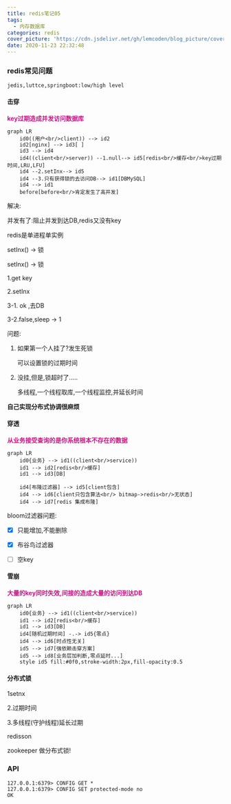 ```yaml
---
title: redis笔记05
tags:
  - 内存数据库
categories: redis
cover_picture: 'https://cdn.jsdelivr.net/gh/lemcoden/blog_picture/cover_picture/redis.jpeg'
date: 2020-11-23 22:32:48
---
```



### redis常见问题

```
jedis,luttce,springboot:low/high level
```

#### 击穿

**<font color=MediumVioletRed>key过期造成并发访问数据库</font>**

```mermaid
graph LR
	id0((用户<br/>client)) --> id2
	id2[nginx] --> id3[ ]
	id3 --> id4
	id4((client<br/>server)) --1.null--> id5[redis<br/>缓存<br/>key过期时间,LRU,LFU]
	id4 --2.setInx--> id5
	id4 --3.只有获得锁的去访问DB--> id1[DBMySQL]
	id4 --> id1
	before[before<br/>肯定发生了高并发]
```

解决:

并发有了:阻止并发到达DB,redis又没有key

redis是单进程单实例

setInx() -> 锁

<!--more-->

setInx() -> 锁

1.get key

2.setInx

3-1. ok ,去DB

3-2.false,sleep -> 1



问题:

1. 如果第一个人挂了?发生死锁

   可以设置锁的过期时间

2. 没挂,但是,锁超时了.....

   多线程,一个线程取库,一个线程监控,并延长时间

**自己实现分布式协调很麻烦**

#### 穿透

**<font color=MediumVioletRed>从业务接受查询的是你系统根本不存在的数据</font>**

```mermaid
graph LR
 	id0{业务} --> id1((client<br/>service))
 	id1 --> id2[redis<br/>缓存]
 	id1 --> id3[DB]
 	
 	id4[布隆过滤器] --> id5[client包含]
 	id4 --> id6[client只包含算法<br/> bitmap->redis<br/>无状态]
 	id4 --> id7[redis 集成布隆]
```

bloom过滤器问题:

- [x] 只能增加,不能删除

- [x] 布谷鸟过滤器

- [ ] 空key

#### 雪崩

**<font color=MediumVioletRed>大量的key同时失效,间接的造成大量的访问到达DB</font>**

```mermaid
graph LR
 	id0{业务} --> id1((client<br/>service))
 	id1 --> id2[redis<br/>缓存]
 	id1 --> id3[DB]
 	id4[随机过期时间] -.-> id5{零点}
 	id4 --> id6[时点性无关]
 	id5 --> id7[强依赖击穿方案]
 	id5 --> id8[业务层加判断,零点延时...]
 	style id5 fill:#0f0,stroke-width:2px,fill-opacity:0.5
```

#### 分布式锁

1setnx

2.过期时间

3.多线程(守护线程)延长过期



redisson

zookeeper 做分布式锁!

### API



```
127.0.0.1:6379> CONFIG GET *
127.0.0.1:6379> CONFIG SET protected-mode no
OK
```

